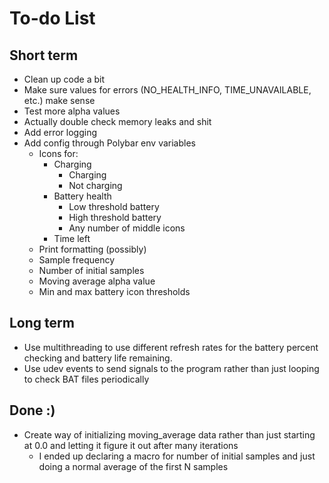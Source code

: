 # To-do List

## Short term

- Clean up code a bit
- Make sure values for errors (NO_HEALTH_INFO, TIME_UNAVAILABLE, etc.) make
  sense
- Test more alpha values
- Actually double check memory leaks and shit
- Add error logging
- Add config through Polybar env variables
  - Icons for:
    - Charging
      - Charging
      - Not charging
    - Battery health
      - Low threshold battery
      - High threshold battery
      - Any number of middle icons
    - Time left
  - Print formatting (possibly)
  - Sample frequency
  - Number of initial samples
  - Moving average alpha value
  - Min and max battery icon thresholds

## Long term

- Use multithreading to use different refresh rates for the battery percent
  checking and battery life remaining.
- Use udev events to send signals to the program rather than just looping to
  check BAT files periodically

## Done :)

- Create way of initializing moving_average data rather than just starting at
  0.0 and letting it figure it out after many iterations
  - I ended up declaring a macro for number of initial samples and just doing
    a normal average of the first N samples